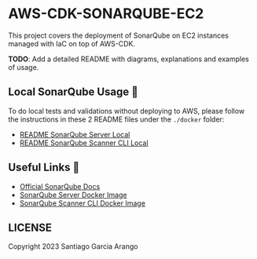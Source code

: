 # AWS-CDK-SONARQUBE-EC2

This project covers the deployment of SonarQube on EC2 instances managed with IaC on top of AWS-CDK. <br>

**TODO**: Add a detailed README with diagrams, explanations and examples of usage.

## Local SonarQube Usage 🔮

To do local tests and validations without deploying to AWS, please follow the instructions in these 2 README files under the `./docker` folder:

- [README SonarQube Server Local](./docker/server-setup/README.md)
- [README SonarQube Scanner CLI Local](./docker/scanner-setup/README.md)

## Useful Links 🔗

- [Official SonarQube Docs](https://docs.sonarsource.com/sonarqube/latest/)
- [SonarQube Server Docker Image](https://hub.docker.com/_/sonarqube/)
- [SonarQube Scanner CLI Docker Image](https://hub.docker.com/r/sonarsource/sonar-scanner-cli)

## LICENSE

Copyright 2023 Santiago Garcia Arango
